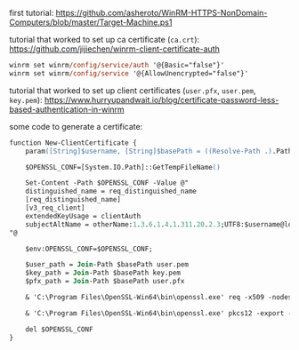 first tutorial: https://github.com/asheroto/WinRM-HTTPS-NonDomain-Computers/blob/master/Target-Machine.ps1

tutorial that worked to set up ca certificate (`ca.crt`): https://github.com/jijiechen/winrm-client-certificate-auth

```ps
winrm set winrm/config/service/auth '@{Basic="false"}'
winrm set winrm/config/service '@{AllowUnencrypted="false"}'
```

tutorial that worked to set up client certificates (`user.pfx`, `user.pem`, `key.pem`): https://www.hurryupandwait.io/blog/certificate-password-less-based-authentication-in-winrm

some code to generate a certificate:

```ps
function New-ClientCertificate {
	param([String]$username, [String]$basePath = ((Resolve-Path .).Path))

	$OPENSSL_CONF=[System.IO.Path]::GetTempFileName()

	Set-Content -Path $OPENSSL_CONF -Value @"
	distinguished_name = req_distinguished_name
	[req_distinguished_name]
	[v3_req_client]
	extendedKeyUsage = clientAuth
	subjectAltName = otherName:1.3.6.1.4.1.311.20.2.3;UTF8:$username@localhost
"@

	$env:OPENSSL_CONF=$OPENSSL_CONF;

	$user_path = Join-Path $basePath user.pem
	$key_path = Join-Path $basePath key.pem
	$pfx_path = Join-Path $basePath user.pfx

	& 'C:\Program Files\OpenSSL-Win64\bin\openssl.exe' req -x509 -nodes -days 3650 -newkey rsa:2048 -out $user_path -outform PEM -keyout $key_path -subj "/CN=$username" -extensions v3_req_client 2>&1

	& 'C:\Program Files\OpenSSL-Win64\bin\openssl.exe' pkcs12 -export -in $user_path -inkey $key_path -out $pfx_path -passout pass: 2>&1

	del $OPENSSL_CONF
}
```
